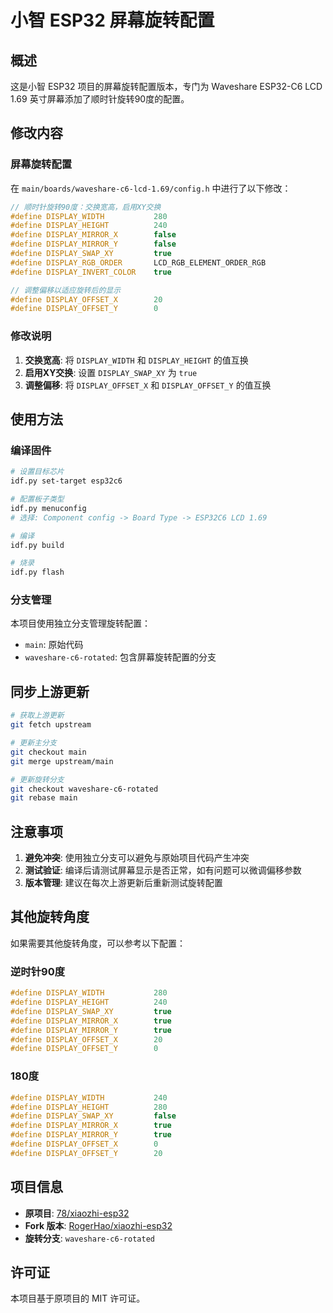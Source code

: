 # 小智 ESP32 屏幕旋转配置

## 概述

这是小智 ESP32 项目的屏幕旋转配置版本，专门为 Waveshare ESP32-C6 LCD 1.69 英寸屏幕添加了顺时针旋转90度的配置。

## 修改内容

### 屏幕旋转配置

在 `main/boards/waveshare-c6-lcd-1.69/config.h` 中进行了以下修改：

```cpp
// 顺时针旋转90度：交换宽高，启用XY交换
#define DISPLAY_WIDTH           280
#define DISPLAY_HEIGHT          240
#define DISPLAY_MIRROR_X        false
#define DISPLAY_MIRROR_Y        false
#define DISPLAY_SWAP_XY         true
#define DISPLAY_RGB_ORDER       LCD_RGB_ELEMENT_ORDER_RGB
#define DISPLAY_INVERT_COLOR    true

// 调整偏移以适应旋转后的显示
#define DISPLAY_OFFSET_X        20
#define DISPLAY_OFFSET_Y        0
```

### 修改说明

1. **交换宽高**: 将 `DISPLAY_WIDTH` 和 `DISPLAY_HEIGHT` 的值互换
2. **启用XY交换**: 设置 `DISPLAY_SWAP_XY` 为 `true`
3. **调整偏移**: 将 `DISPLAY_OFFSET_X` 和 `DISPLAY_OFFSET_Y` 的值互换

## 使用方法

### 编译固件

```bash
# 设置目标芯片
idf.py set-target esp32c6

# 配置板子类型
idf.py menuconfig
# 选择: Component config -> Board Type -> ESP32C6 LCD 1.69

# 编译
idf.py build

# 烧录
idf.py flash
```

### 分支管理

本项目使用独立分支管理旋转配置：

- `main`: 原始代码
- `waveshare-c6-rotated`: 包含屏幕旋转配置的分支

## 同步上游更新

```bash
# 获取上游更新
git fetch upstream

# 更新主分支
git checkout main
git merge upstream/main

# 更新旋转分支
git checkout waveshare-c6-rotated
git rebase main
```

## 注意事项

1. **避免冲突**: 使用独立分支可以避免与原始项目代码产生冲突
2. **测试验证**: 编译后请测试屏幕显示是否正常，如有问题可以微调偏移参数
3. **版本管理**: 建议在每次上游更新后重新测试旋转配置

## 其他旋转角度

如果需要其他旋转角度，可以参考以下配置：

### 逆时针90度
```cpp
#define DISPLAY_WIDTH           280
#define DISPLAY_HEIGHT          240
#define DISPLAY_SWAP_XY         true
#define DISPLAY_MIRROR_X        true
#define DISPLAY_MIRROR_Y        true
#define DISPLAY_OFFSET_X        20
#define DISPLAY_OFFSET_Y        0
```

### 180度
```cpp
#define DISPLAY_WIDTH           240
#define DISPLAY_HEIGHT          280
#define DISPLAY_SWAP_XY         false
#define DISPLAY_MIRROR_X        true
#define DISPLAY_MIRROR_Y        true
#define DISPLAY_OFFSET_X        0
#define DISPLAY_OFFSET_Y        20
```

## 项目信息

- **原项目**: [78/xiaozhi-esp32](https://github.com/78/xiaozhi-esp32)
- **Fork 版本**: [RogerHao/xiaozhi-esp32](https://github.com/RogerHao/xiaozhi-esp32)
- **旋转分支**: `waveshare-c6-rotated`

## 许可证

本项目基于原项目的 MIT 许可证。 